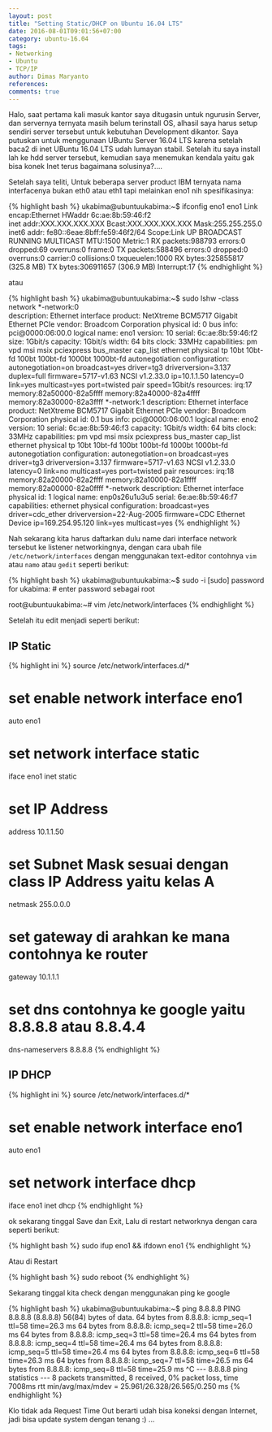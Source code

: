 ```yaml
---
layout: post
title: "Setting Static/DHCP on Ubuntu 16.04 LTS"
date: 2016-08-01T09:01:56+07:00
category: ubuntu-16.04
tags: 
- Networking
- Ubuntu
- TCP/IP
author: Dimas Maryanto
references:
comments: true
---
```


Halo, saat pertama kali masuk kantor saya ditugasin untuk ngurusin Server, 
dan servernya ternyata masih belum terinstall OS, alhasil saya harus setup sendiri server tersebut
untuk kebutuhan Development dikantor. Saya putuskan untuk menggunaan UBuntu Server 16.04 LTS karena setelah baca2 di inet
UBuntu 16.04 LTS udah lumayan stabil. Setelah itu saya install lah ke hdd server tersebut, kemudian
saya menemukan kendala yaitu gak bisa konek Inet terus bagaimana solusinya?....

<!--more-->

Setelah saya teliti, Untuk beberapa server product IBM ternyata nama interfacenya bukan eth0 atau eth1 tapi melainkan eno1 nih 
spesifikasinya:

{% highlight bash %}
ukabima@ubuntuukabima:~$ ifconfig eno1
eno1      Link encap:Ethernet  HWaddr 6c:ae:8b:59:46:f2  
          inet addr:XXX.XXX.XXX.XXX  Bcast:XXX.XXX.XXX.XXX  Mask:255.255.255.0
          inet6 addr: fe80::6eae:8bff:fe59:46f2/64 Scope:Link
          UP BROADCAST RUNNING MULTICAST  MTU:1500  Metric:1
          RX packets:988793 errors:0 dropped:69 overruns:0 frame:0
          TX packets:588496 errors:0 dropped:0 overruns:0 carrier:0
          collisions:0 txqueuelen:1000 
          RX bytes:325855817 (325.8 MB)  TX bytes:306911657 (306.9 MB)
          Interrupt:17 
{% endhighlight %}

atau 

{% highlight bash %}
ukabima@ubuntuukabima:~$ sudo lshw -class network
*-network:0             
       description: Ethernet interface
       product: NetXtreme BCM5717 Gigabit Ethernet PCIe
       vendor: Broadcom Corporation
       physical id: 0
       bus info: pci@0000:06:00.0
       logical name: eno1
       version: 10
       serial: 6c:ae:8b:59:46:f2
       size: 1Gbit/s
       capacity: 1Gbit/s
       width: 64 bits
       clock: 33MHz
       capabilities: pm vpd msi msix pciexpress bus_master cap_list ethernet physical tp 10bt 10bt-fd 100bt 100bt-fd 1000bt 1000bt-fd autonegotiation
       configuration: autonegotiation=on broadcast=yes driver=tg3 driverversion=3.137 duplex=full firmware=5717-v1.63 NCSI v1.2.33.0 ip=10.1.1.50 latency=0 link=yes multicast=yes port=twisted pair speed=1Gbit/s
       resources: irq:17 memory:82a50000-82a5ffff memory:82a40000-82a4ffff memory:82a30000-82a3ffff
  *-network:1
       description: Ethernet interface
       product: NetXtreme BCM5717 Gigabit Ethernet PCIe
       vendor: Broadcom Corporation
       physical id: 0.1
       bus info: pci@0000:06:00.1
       logical name: eno2
       version: 10
       serial: 6c:ae:8b:59:46:f3
       capacity: 1Gbit/s
       width: 64 bits
       clock: 33MHz
       capabilities: pm vpd msi msix pciexpress bus_master cap_list ethernet physical tp 10bt 10bt-fd 100bt 100bt-fd 1000bt 1000bt-fd autonegotiation
       configuration: autonegotiation=on broadcast=yes driver=tg3 driverversion=3.137 firmware=5717-v1.63 NCSI v1.2.33.0 latency=0 link=no multicast=yes port=twisted pair
       resources: irq:18 memory:82a20000-82a2ffff memory:82a10000-82a1ffff memory:82a00000-82a0ffff
  *-network
       description: Ethernet interface
       physical id: 1
       logical name: enp0s26u1u3u5
       serial: 6e:ae:8b:59:46:f7
       capabilities: ethernet physical
       configuration: broadcast=yes driver=cdc_ether driverversion=22-Aug-2005 firmware=CDC Ethernet Device ip=169.254.95.120 link=yes multicast=yes
{% endhighlight %}

Nah sekarang kita harus daftarkan dulu name dari interface network tersebut ke listener networkingnya, dengan cara
ubah file `/etc/network/interfaces` dengan menggunakan text-editor contohnya `vim` atau `namo` atau `gedit` seperti berikut:

{% highlight bash %}
ukabima@ubuntuukabima:~$ sudo -i
[sudo] password for ukabima: # enter password sebagai root

root@ubuntuukabima:~# vim /etc/network/interfaces
{% endhighlight %}

Setelah itu edit menjadi seperti berikut:

## IP Static

{% highlight ini %}
source /etc/network/interfaces.d/*

# set enable network interface eno1
auto eno1
# set network interface static
iface eno1 inet static
# set IP Address
address 10.1.1.50
# set Subnet Mask sesuai dengan class IP Address yaitu kelas A
netmask 255.0.0.0
# set gateway di arahkan ke mana contohnya ke router
gateway 10.1.1.1
# set dns contohnya ke google yaitu 8.8.8.8 atau 8.8.4.4
dns-nameservers 8.8.8.8
{% endhighlight %}

## IP DHCP 

{% highlight ini %}
source /etc/network/interfaces.d/*

# set enable network interface eno1
auto eno1
# set network interface dhcp
iface eno1 inet dhcp
{% endhighlight %}

ok sekarang tinggal Save dan Exit, Lalu di restart networknya dengan cara seperti berikut:

{% highlight bash %}
sudo ifup eno1 && ifdown eno1
{% endhighlight %}

Atau di Restart 

{% highlight bash %}
sudo reboot
{% endhighlight %}

Sekarang tinggal kita check dengan menggunakan ping ke google 

{% highlight bash %}
ukabima@ubuntuukabima:~$ ping 8.8.8.8
PING 8.8.8.8 (8.8.8.8) 56(84) bytes of data.
64 bytes from 8.8.8.8: icmp_seq=1 ttl=58 time=26.3 ms
64 bytes from 8.8.8.8: icmp_seq=2 ttl=58 time=26.0 ms
64 bytes from 8.8.8.8: icmp_seq=3 ttl=58 time=26.4 ms
64 bytes from 8.8.8.8: icmp_seq=4 ttl=58 time=26.4 ms
64 bytes from 8.8.8.8: icmp_seq=5 ttl=58 time=26.4 ms
64 bytes from 8.8.8.8: icmp_seq=6 ttl=58 time=26.3 ms
64 bytes from 8.8.8.8: icmp_seq=7 ttl=58 time=26.5 ms
64 bytes from 8.8.8.8: icmp_seq=8 ttl=58 time=25.9 ms
^C
--- 8.8.8.8 ping statistics ---
8 packets transmitted, 8 received, 0% packet loss, time 7008ms
rtt min/avg/max/mdev = 25.961/26.328/26.565/0.250 ms
{% endhighlight %}

Klo tidak ada Request Time Out berarti udah bisa koneksi dengan Internet, jadi bisa update system dengan tenang :) ...
